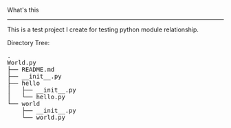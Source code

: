 What's this

--------------
This is a test project I create for testing python module relationship.

Directory Tree:
<pre>
.
World.py
├── README.md
├── __init__.py
├── hello
│   ├── __init__.py
│   └── hello.py
└── world
    ├── __init__.py
    └── world.py
</pre>


